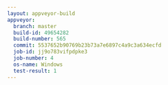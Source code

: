 ```yaml
---
layout: appveyor-build
appveyor:
  branch: master
  build-id: 49654282
  build-number: 565
  commit: 5537652b90769b23b73a7e6897c4a9c3a634ecfd
  job-id: jj9o783vifpdpke3
  job-number: 4
  os-name: Windows
  test-result: 1
---
```

